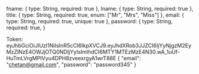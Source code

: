 fname: {
        type: String,
        required: true
    },
    lname: {
        type: String,
        required: true
    },
    title: {
        type: String,
        required: true,
        enum: ["Mr", "Mrs", "Miss"]
    },
    email: {
        type: String,
        required: true,
        unique: true
    },
    password: {
        type: String,
        required: true,
    }



Token: eyJhbGciOiJIUzI1NiIsInR5cCI6IkpXVCJ9.eyJhdXRob3JJZCI6IjYyNjgzM2EyMzZlNzE4OWJjOTQ0NDljYyIsImlhdCI6MTY1MTEzMzE4N30.wA_1uUf-HuTmLVrgMPIVyu4DPH8zveexrgyA1wrT88E
{
    "email": "chetan@gmail.com",
    "password": "password345"
}